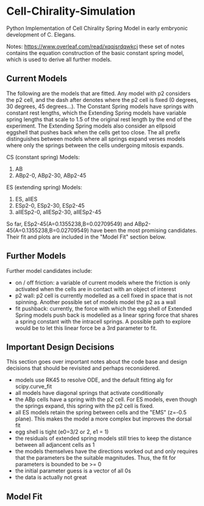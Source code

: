 # Cell-Chirality-Simulation

Python Implementation of Cell Chirality Spring Model in early embryonic development of C. Elegans.

Notes: https://www.overleaf.com/read/xqqjsrdqwkcj these set of notes contains the equation construction of the basic constant spring model, which is used to derive all further models.

## Current Models

The following are the models that are fitted. Any model with p2 considers the p2 cell, and the dash after denotes where the p2 cell is fixed (0 degrees, 30 degrees, 45 degrees...). The Constant Spring models have springs with constant rest lengths, which the Extending Spring models have variable spring lengths that scale to 1.5 of the original rest length by the end of the experiment. The Extending Spring models also consider an ellpsoid eggshell that pushes back when the cells get too close. The all prefix distinguishes between models where all springs expand verses models where only the springs between the cells undergoing mitosis expands.

CS (constant spring) Models:

1. AB
2. ABp2-0, ABp2-30, ABp2-45

ES (extending spring) Models:

1. ES, allES
2. ESp2-0, ESp2-30, ESp2-45
3. allESp2-0, allESp2-30, allESp2-45

So far, ESp2-45(A=0.1355238,B=0.02709549) and ABp2-45(A=0.1355238,B=0.02709549) have been the most promising candidates. Their fit and plots are included in the "Model Fit" section below.

## Further Models

Further model candidates include:

- on / off friction: a variable of current models where the friction is only activated when the cells are in contact with an object of interest
- p2 wall: p2 cell is currently modelled as a cell fixed in space that is not spinning. Another possible set of models model the p2 as a wall
- fit pushback: currently, the force with which the egg shell of Extended Spring models push back is modelled as a linear spring force that shares a spring constant with the intracell springs. A possible path to explore would be to let this linear force be a 3rd parameter to fit.

## Important Design Decisions

This section goes over important notes about the code base and design decisions that should be revisited and perhaps reconsidered.

- models use RK45 to resolve ODE, and the default fitting alg for scipy.curve_fit
- all models have diagonal springs that activate conditionally
- the ABp cells have a spring with the p2 cell. For ES models, even though the springs expand, this spring with the p2 cell is fixed.
- all ES models retain the spring between cells and the "EMS" (z=-0.5 plane). This makes the model a more complex but improves the dorsal fit
- egg shell is tight (e0=3/2 or 2, e1 = 1)
- the residuals of extended spring models still tries to keep the distance between all adjancent cells as 1
- the models themselves have the directions worked out and only requires that the parameters be the suitable magnitudes. Thus, the fit for parameters is bounded to be >= 0
- the initial parameter guess is a vector of all 0s
- the data is actually not great

## Model Fit
